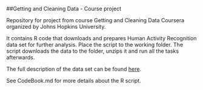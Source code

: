##Getting and Cleaning Data - Course project

Repository for project from course Getting and Cleaning Data Coursera organized by Johns Hopkins University.

It contains R code that downloads and prepares Human Activity Recognition data set for further analysis. 
Place the script to the working folder. The script downloads the data to the folder, unzips it and run all the tasks afterwards.

The full description of the data set can be found [here](http://archive.ics.uci.edu/ml/datasets/Human+Activity+Recognition+Using+Smartphones).

See CodeBook.md for more details about the R script.